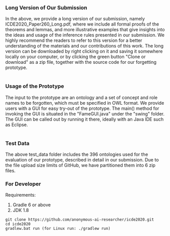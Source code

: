 ### Long Version of Our Submission
In the above, we provide a long version of our submission, namely ICDE2020_Paper260_Long.pdf, where we include all formal proofs of the theorems and lemmas, and more illustrative examples that give insights into the ideas and usage of the inference rules presented in our submission. We highly recommend the readers to refer to this version for a better understanding of the materials and our contributions of this work. The long version can be downloaded by right clicking on it and saving it somewhere locally on your computer, or by clicking the green button "Clone or download" as a zip file, together with the source code for our forgetting prototype. <br><br>
### Usage of the Prototype
The input to the prototype are an ontology and a set of concept and role names to be forgotten, which must be specified in OWL format. We provide users with a GUI for easy try-out of the prototype. The main() method for invoking the GUI is situated in the "FameGUI.java" under the "swing" folder. The GUI can be called out by running it there, ideally with an Java IDE such as Eclipse. <br><br>
### Test Data
The above test_data folder includes the 396 ontologies used for the evaluation of our prototype, described in detail in our submission. Due to the file upload size limits of GitHub, we have partitioned them into 6 zip files. 

### For Developer
Requirements:
1. Gradle 6 or above
2. JDK 1.8 
```
git clone https://github.com/anonymous-ai-researcher/icde2020.git
cd icde2020
gradlew.bat run (for Linux run: ./gradlew run)
```
